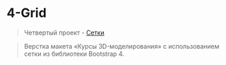 # 4-Grid

> Четвертый проект - <a href="https://www.figma.com/file/NxwBBM65jdwyCnI3aM2AE5/Cld?type=design&node-id=406480-4006&mode=design&t=q5CYZch3AEVuz3uY-0](https://www.figma.com/file/5B1NFPI9XVT7oXkd2jJMVZ/%D0%A1%D0%B5%D1%82%D0%BA%D0%B8_%D0%94%D0%97?node-id=0%3A1&mode=dev)https://www.figma.com/file/5B1NFPI9XVT7oXkd2jJMVZ/%D0%A1%D0%B5%D1%82%D0%BA%D0%B8_%D0%94%D0%97?node-id=0%3A1&mode=dev" target="_blank">Сетки</a>

> Верстка макета «Курсы 3D-моделирования» с использованием сетки из библиотеки Bootstrap 4.
